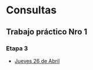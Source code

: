 # Consultas #

## Trabajo práctico Nro 1 ##

### Etapa 3 ###

  * [Jueves 26 de Abril](Jueves26Abril.md)